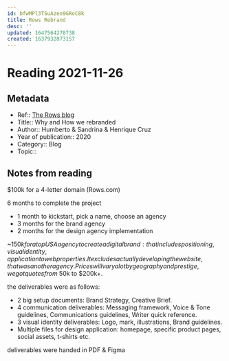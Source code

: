 ```yaml
---
id: bfwMPl3TSuAzeo9GRoC8k
title: Rows Rebrand
desc: ''
updated: 1647564278738
created: 1637932873157
---
```

# Reading 2021-11-26

## Metadata

- Ref:: [The Rows blog](https://blog.rows.com/p/why-how-rebrand)
- Title:: Why and How we rebranded
- Author:: Humberto & Sandrina & Henrique Cruz
- Year of publication:: 2020
- Category:: Blog
- Topic:: 

## Notes from reading

$100k for a 4-letter domain (Rows.com)

6 months to complete the project
- 1 month to kickstart, pick a name, choose an agency
- 3 months for the brand agency
- 2 months for the design agency implementation

~$150k for a top USA agency to create a digital brand: that includes positioning, visual identity, application to web properties. It excludes actually developing the website, that was another agency. Prices will vary a lot by geography and prestige, we got quotes from ~$50k to $200k+.

the deliverables were as follows:
- 2 big setup documents: Brand Strategy, Creative Brief.
- 4 communication deliverables: Messaging framework, Voice & Tone guidelines, Communications guidelines, Writer quick reference.
- 3 visual identity deliverables: Logo, mark, illustrations, Brand guidelines.
- Multiple files for design application: homepage, specific product pages, social assets, t-shirts etc.

deliverables were handed in PDF & Figma

